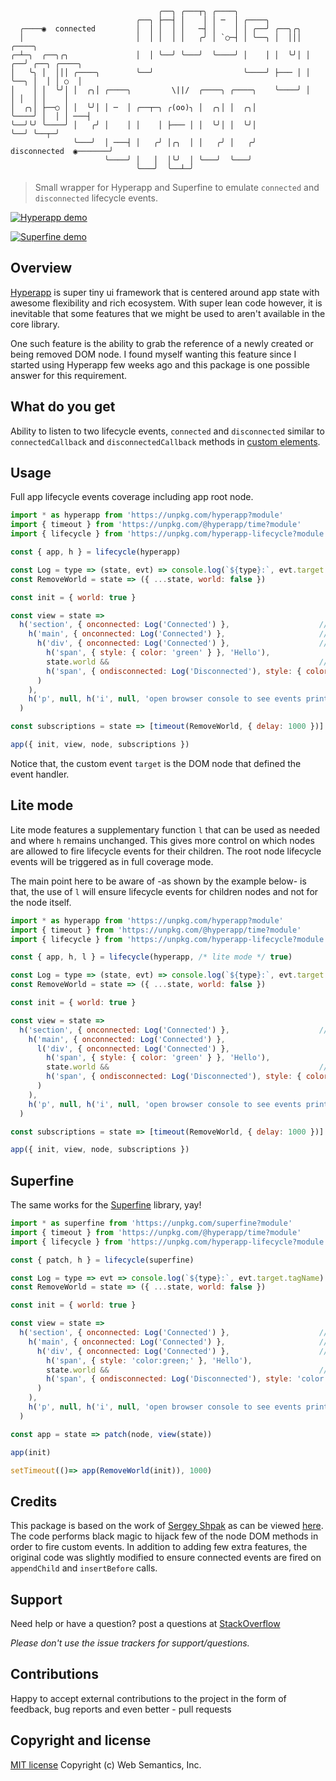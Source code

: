 ```
                                 ╭──╮ ╭───┬╮ ╭────╮
                            ╭──╮ ├──┤ │    │ │ ─  │ ╭────╮
  ╭────◉  connected         │  │ │  │ │   ─┤ │    │ │ ╭──╯ ╭──╮╭╮
  │                         │  │ │  │ │   ╭╯ │ `○─┤ │ ╰──╮ │  │││ ╭────╮
╭─┴─╮  ╭──╮╭╮               │  │ ╰──╯ ╰───╯  ╰────╯ │    │ │  ╰╯│ │ ╭──╯ ╭──╮ ╭────╮
│   ╰╮ │  │││ ╭────╮        ╰──╯                    ╰────╯ ├─── │ │ ╰──╮ │  │ │ ○  │
│    │ │  ╰╯│ │  ╭╮│ ╭────╮         \||/  ╭────╮ ╭────╮    ╰────╯ │    │ │  │ │    │
│  ╭╮│ ├──○ │ │  ╰╯│ │ ─  │ ╭──┬─╮ ╭(oo)╮ │  ╭╮│ │  ╭╮│           ╰────╯ │  │ │ ───┤
╰──╯╰╯ ╰────╯ │   ╭╯ │    │ │    │ ├─── │ │  ╰╯│ │  ╰╯│                  ╰──╯ ╰──┬─╯
              ╰───╯  │ ───┤ │   ╭╯ │╭╮  │ │   ╭╯ │   ╭╯    disconnected  ◉───────╯
                     ╰────╯ │   │  │╰╯  │ ╰───╯  ╰───╯
                            ╰───╯  ╰──┴─╯
```

> Small wrapper for Hyperapp and Superfine to emulate `connected` and `disconnected` lifecycle events.

[![Hyperapp demo](https://img.shields.io/badge/Hyperapp%20demo-%E2%86%92-9D6EB3.svg?style=flat-square)](https://websemantics.github.io/hyperapp-lifecycle/demo/hyperapp.html)

[![Superfine demo](https://img.shields.io/badge/Superfine%20demo-%E2%86%92-9D6EB3.svg?style=flat-square)](https://websemantics.github.io/hyperapp-lifecycle/demo/superfine.html)

## Overview

[Hyperapp](https://github.com/jorgebucaran/hyperapp) is super tiny ui framework that is centered around app state with awesome flexibility and rich ecosystem. With super lean code however, it is inevitable that some features that we might be used to aren't available in the core library.

One such feature is the ability to grab the reference of a newly created or being removed DOM node. I found myself wanting this feature since I started using Hyperapp few weeks ago and this package is one possible answer for this requirement.

## What do you get

Ability to listen to two lifecycle events, `connected` and `disconnected` similar to `connectedCallback` and `disconnectedCallback` methods in [custom elements](https://developer.mozilla.org/en-US/docs/Web/Web_Components/Using_custom_elements).

## Usage

Full app lifecycle events coverage including app root node.

```js
import * as hyperapp from 'https://unpkg.com/hyperapp?module'
import { timeout } from 'https://unpkg.com/@hyperapp/time?module'
import { lifecycle } from 'https://unpkg.com/hyperapp-lifecycle?module'

const { app, h } = lifecycle(hyperapp)

const Log = type => (state, evt) => console.log(`${type}:`, evt.target.tagName) || state
const RemoveWorld = state => ({ ...state, world: false })

const init = { world: true }

const view = state =>
  h('section', { onconnected: Log('Connected') },                    // Connected: SECTION
    h('main', { onconnected: Log('Connected') },                     // Connected: MAIN
      h('div', { onconnected: Log('Connected') },                    // Connected: DIV
        h('span', { style: { color: 'green' } }, 'Hello'),
        state.world &&                                               // Disconnected: SPAN
        h('span', { ondisconnected: Log('Disconnected'), style: { color: 'blue' } }, ' World')
      )
    ),
    h('p', null, h('i', null, 'open browser console to see events print out'))
  )

const subscriptions = state => [timeout(RemoveWorld, { delay: 1000 })]

app({ init, view, node, subscriptions })
```

Notice that, the custom event `target` is the DOM node that defined the event handler.

## Lite mode

Lite mode features a supplementary function `l` that can be used as needed and where `h` remains unchanged. This gives more control on which nodes are allowed to fire lifecycle events for their children. The root node lifecycle events will be triggered as in full coverage mode.

The main point here to be aware of -as shown by the example below- is that, the use of `l` will ensure lifecycle events for children nodes and not for the node itself.

```js
import * as hyperapp from 'https://unpkg.com/hyperapp?module'
import { timeout } from 'https://unpkg.com/@hyperapp/time?module'
import { lifecycle } from 'https://unpkg.com/hyperapp-lifecycle?module'

const { app, h, l } = lifecycle(hyperapp, /* lite mode */ true)

const Log = type => (state, evt) => console.log(`${type}:`, evt.target.tagName) || state
const RemoveWorld = state => ({ ...state, world: false })

const init = { world: true }

const view = state =>
  h('section', { onconnected: Log('Connected') },                    // Connected: SECTION
    h('main', { onconnected: Log('Connected') },
      l('div', { onconnected: Log('Connected') },
        h('span', { style: { color: 'green' } }, 'Hello'),
        state.world &&                                               // Disconnected: SPAN
        h('span', { ondisconnected: Log('Disconnected'), style: { color: 'blue' } }, ' World')
      )
    ),
    h('p', null, h('i', null, 'open browser console to see events print out'))
  )

const subscriptions = state => [timeout(RemoveWorld, { delay: 1000 })]

app({ init, view, node, subscriptions })
 ```

## Superfine

The same works for the [Superfine](https://github.com/jorgebucaran/superfine) library, yay!

```js
import * as superfine from 'https://unpkg.com/superfine?module'
import { timeout } from 'https://unpkg.com/@hyperapp/time?module'
import { lifecycle } from 'https://unpkg.com/hyperapp-lifecycle?module'

const { patch, h } = lifecycle(superfine)

const Log = type => evt => console.log(`${type}:`, evt.target.tagName)
const RemoveWorld = state => ({ ...state, world: false })

const init = { world: true }

const view = state =>
  h('section', { onconnected: Log('Connected') },                    // Connected: SECTION
    h('main', { onconnected: Log('Connected') },                     // Connected: MAIN
      h('div', { onconnected: Log('Connected') },                    // Connected: DIV
        h('span', { style: 'color:green;' }, 'Hello'),
        state.world &&                                               // Disconnected: SPAN
        h('span', { ondisconnected: Log('Disconnected'), style: 'color:blue;' }, ' World')
      )
    ),
    h('p', null, h('i', null, 'open browser console to see events print out'))
  )

const app = state => patch(node, view(state))

app(init)

setTimeout(()=> app(RemoveWorld(init)), 1000)
```

## Credits

This package is based on the work of [Sergey Shpak](https://github.com/sergey-shpak) as can be viewed [here](https://gist.github.com/sergey-shpak/c1e0db3d52019eecb0b5717e8cbf00ad). The code performs black magic to hijack few of the node DOM methods in order to fire custom events. In addition to adding few extra features, the original code was slightly modified to ensure connected events are fired on `appendChild` and `insertBefore` calls.

## Support

Need help or have a question? post a questions at [StackOverflow](https://stackoverflow.com/questions/tagged/hyperapp-lifecycle+web+semantics)

*Please don't use the issue trackers for support/questions.*

## Contributions

Happy to accept external contributions to the project in the form of feedback, bug reports and even better - pull requests

## Copyright and license

[MIT license](http://opensource.org/licenses/mit-license.php)
Copyright (c) Web Semantics, Inc.
